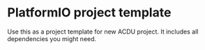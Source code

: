 # PlatformIO project template
Use this as a project template for new ACDU project. It includes all dependencies you might need.
